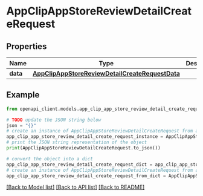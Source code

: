 # AppClipAppStoreReviewDetailCreateRequest


## Properties

Name | Type | Description | Notes
------------ | ------------- | ------------- | -------------
**data** | [**AppClipAppStoreReviewDetailCreateRequestData**](AppClipAppStoreReviewDetailCreateRequestData.md) |  | 

## Example

```python
from openapi_client.models.app_clip_app_store_review_detail_create_request import AppClipAppStoreReviewDetailCreateRequest

# TODO update the JSON string below
json = "{}"
# create an instance of AppClipAppStoreReviewDetailCreateRequest from a JSON string
app_clip_app_store_review_detail_create_request_instance = AppClipAppStoreReviewDetailCreateRequest.from_json(json)
# print the JSON string representation of the object
print(AppClipAppStoreReviewDetailCreateRequest.to_json())

# convert the object into a dict
app_clip_app_store_review_detail_create_request_dict = app_clip_app_store_review_detail_create_request_instance.to_dict()
# create an instance of AppClipAppStoreReviewDetailCreateRequest from a dict
app_clip_app_store_review_detail_create_request_from_dict = AppClipAppStoreReviewDetailCreateRequest.from_dict(app_clip_app_store_review_detail_create_request_dict)
```
[[Back to Model list]](../README.md#documentation-for-models) [[Back to API list]](../README.md#documentation-for-api-endpoints) [[Back to README]](../README.md)


